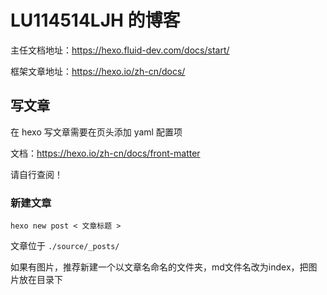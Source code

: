 # LU114514LJH 的博客
主任文档地址：https://hexo.fluid-dev.com/docs/start/

框架文章地址：https://hexo.io/zh-cn/docs/

## 写文章
在 hexo 写文章需要在页头添加 yaml 配置项

文档：https://hexo.io/zh-cn/docs/front-matter

请自行查阅！

### 新建文章

<code>hexo new post < 文章标题 > </code>

文章位于 <code>./source/_posts/</code>

如果有图片，推荐新建一个以文章名命名的文件夹，md文件名改为index，把图片放在目录下